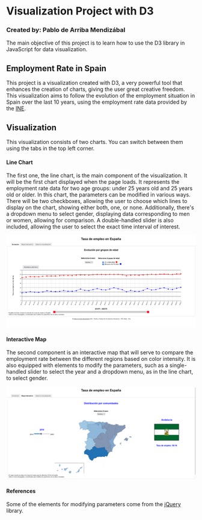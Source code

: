 # Visualization Project with D3
### Created by: Pablo de Arriba Mendizábal

The main objective of this project is to learn how to use the D3 library in JavaScript for data visualization.

## Employment Rate in Spain

This project is a visualization created with D3, a very powerful tool that enhances the creation of charts, giving the user great creative freedom. This visualization aims to follow the evolution of the employment situation in Spain over the last 10 years, using the employment rate data provided by the [INE](https://www.ine.es/index.htm "INE").

## Visualization
This visualization consists of two charts. You can switch between them using the tabs in the top left corner.

#### Line Chart

The first one, the line chart, is the main component of the visualization. It will be the first chart displayed when the page loads. It represents the employment rate data for two age groups: under 25 years old and 25 years old or older. 
In this chart, the parameters can be modified in various ways. There will be two checkboxes, allowing the user to choose which lines to display on the chart, showing either both, one, or none. Additionally, there's a dropdown menu to select gender, displaying data corresponding to men or women, allowing for comparison.
A double-handled slider is also included, allowing the user to select the exact time interval of interest.

![Line Chart](imagenes/linechart.png "linechart")

#### Interactive Map

The second component is an interactive map that will serve to compare the employment rate between the different regions based on color intensity. It is also equipped with elements to modify the parameters, such as a single-handled slider to select the year and a dropdown menu, as in the line chart, to select gender.

![Map](imagenes/mapa.png "map")


#### References
Some of the elements for modifying parameters come from the [jQuery](https://jquery.com/ "jQuery") library.
